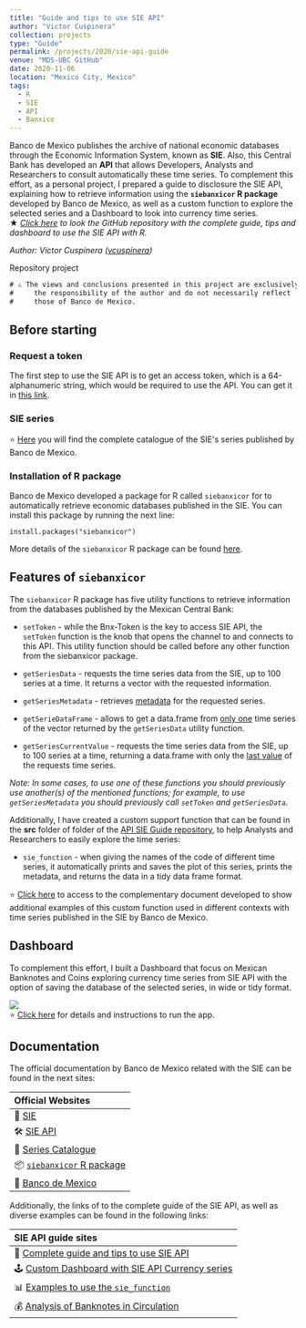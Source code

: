 ```yaml
---
title: "Guide and tips to use SIE API"
author: "Victor Cuspinera"
collection: projects
type: "Guide"
permalink: /projects/2020/sie-api-guide
venue: "MDS-UBC GitHub"
date: 2020-11-06
location: "Mexico City, Mexico"
tags:
  - R
  - SIE
  - API
  - Banxico
---
```


Banco de Mexico publishes the archive of national economic databases through the Economic Information System, known as **SIE**.  Also, this Central Bank has developed an **API** that allows Developers, Analysts and Researchers to consult automatically these time series.  To complement this effort, as a personal project, I prepared a guide to disclosure the SIE API, explaining how to retrieve information using the **`siebanxicor` R package** developed by Banco de Mexico, as well as a custom function to explore the selected series and a Dashboard to look into currency time series.  
$\bigstar$ *[Click here](https://github.com/vcuspinera/SIE_API_guide) to look the GitHub repository with the complete guide, tips and dashboard to use the SIE API with R.*  

*Author: Victor Cuspinera ([vcuspinera](https://github.com/vcuspinera))*  

Repository
project

```diff
# ⚠️ The views and conclusions presented in this project are exclusively #
#     the responsibility of the author and do not necessarily reflect    #
#     those of Banco de Mexico.                                          #
```

## Before starting

### Request a token
The first step to use the SIE API is to get an access token, which is a 64-alphanumeric string, which would be required to use the API. You can get it in [this link](https://www.banxico.org.mx/SieAPIRest/service/v1/token).  

### SIE series

⭐️ [Here](https://www.banxico.org.mx/SieAPIRest/service/v1/doc/catalogoSeries) you will find the complete catalogue of the SIE's series published by Banco de Mexico.

### Installation of R package
Banco de Mexico developed a package for R called `siebanxicor` for to automatically retrieve economic databases published in the SIE. You can install this package by running the next line:

```{r}
install.packages("siebanxicor")
```

More details of the `siebanxicor` R package can be found [here](https://cran.r-project.org/web/packages/siebanxicor/siebanxicor.pdf).

## Features of `siebanxicor`

The `siebanxicor` R package has five utility functions to retrieve information from the databases published by the Mexican Central Bank: 

- `setToken` - while the Bnx-Token is the key to access SIE API, the `setToken` function is the knob that opens the channel to and connects to this API. This utility function should be called before any other function from the siebanxicor package.  

- `getSeriesData` - requests the time series data from the SIE, up to 100 series at a time. It returns a vector with the requested information.  

- `getSeriesMetadata` - retrieves [metadata](https://en.wikipedia.org/wiki/Metadata) for the requested series.  

- `getSerieDataFrame` - allows to get a data.frame from <u>only one</u> time series of the vector returned by the `getSeriesData` utility function.  

- `getSeriesCurrentValue` - requests the time series data from the SIE, up to 100 series at a time, returning a data.frame with only the <u>last value</u> of the requests time series.  

_Note: In some cases, to use one of these functions you should previously use another(s) of the mentioned functions; for example, to use `getSeriesMetadata` you should previously call `setToken` and `getSeriesData`._  

Additionally, I have created a custom support function that can be found in the __src__ folder of folder of the [API SIE Guide repository](https://github.com/vcuspinera/SIE_API_guide), to help Analysts and Researchers to easily explore the time series:  

- `sie_function` - when giving the names of the code of different time series, it automatically prints and saves the plot of this series, prints the metadata, and returns the data in a tidy data frame format.

⭐️ [Click here](https://github.com/vcuspinera/SIE_API_guide/blob/main/src/SIE_function_examples.pdf) to access to the complementary document developed to show additional examples of this custom function used in different contexts with time series published in the SIE by Banco de Mexico.

## Dashboard
To complement this effort, I built a Dashboard that focus on Mexican Banknotes and Coins exploring currency time series from SIE API with the option of saving the database of the selected series, in wide or tidy format.  

[![](https://raw.githubusercontent.com/vcuspinera/SIE_API_guide/main/img/sie_app%20-%20sketch.png)](https://github.com/vcuspinera/SIE_API_guide/tree/main/sie_app)  
⭐️ [Click here](https://github.com/vcuspinera/SIE_API_guide/tree/main/sie_app) for details and instructions to run the app.

## Documentation
The official documentation by Banco de Mexico related with the SIE can be found in the next sites:

| Official Websites|
|:----------|
|📁 [SIE](https://www.banxico.org.mx/SieInternet/defaultEnglish.do) |
|🛠 [SIE API](https://www.banxico.org.mx/SieAPIRest/service/v1/?locale=en)|
|🔎 [Series Catalogue](https://www.banxico.org.mx/SieAPIRest/service/v1/doc/catalogoSeries)|
|📦 [`siebanxicor` R package](https://cran.r-project.org/web/packages/siebanxicor/siebanxicor.pdf)|
|📌 [Banco de Mexico](https://www.banxico.org.mx/indexen.html)|

Additionally, the links of to the complete guide of the SIE API, as well as diverse examples can be found in the following links:

| SIE API guide sites|
|:----------|
|📖 [Complete guide and tips to use SIE API](https://github.com/vcuspinera/SIE_API_guide) |
|🕹 [Custom Dashboard with SIE API Currency series](https://github.com/vcuspinera/SIE_API_guide/tree/main/sie_app)|
|📊 [Examples to use the `sie_function`](https://github.com/vcuspinera/SIE_API_guide/blob/main/src/SIE_function_examples.pdf)|
|💰 [Analysis of Banknotes in Circulation](https://github.com/vcuspinera/SIE_API_guide/blob/main/src/SIE_banknotes_in_circulation.pdf)|
